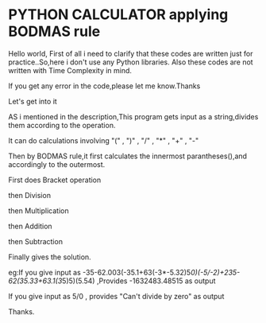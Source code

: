 # PYTHON CALCULATOR applying BODMAS rule
Hello world,
First of all i need to clarify that these codes are written just for practice..So,here i don't use any Python libraries.
Also these codes are not written with Time Complexity in mind.

If you get any error in the code,please let me know.Thanks

Let's get into it

AS i mentioned in the description,This program gets input as a string,divides them according to the operation.

It can do calculations involving "("  ,  ")"  ,  "/"  ,  "*"  ,  "+"  ,  "-" 

Then by BODMAS rule,it first calculates the innermost parantheses(),and accordingly to the outermost.

First does Bracket operation

then Division

then Multiplication

then Addition

then Subtraction

Finally gives the solution.

eg:If you give input as -35-62.003(-35.1+63(-3*-5.32)5*0)(-5/-2)+235-62(35.33+63.1(3*5)5)(5.54) ,Provides -1632483.48515 as output

   If you give input as 5/0 , provides "Can't divide by zero" as output 
   
 Thanks.   
